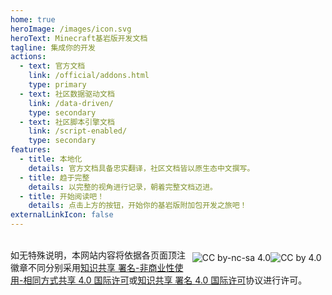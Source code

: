 ```yaml
---
home: true
heroImage: /images/icon.svg
heroText: Minecraft基岩版开发文档
tagline: 集成你的开发
actions:
  - text: 官方文档
    link: /official/addons.html
    type: primary
  - text: 社区数据驱动文档
    link: /data-driven/
    type: secondary
  - text: 社区脚本引擎文档
    link: /script-enabled/
    type: secondary
features:
  - title: 本地化
    details: 官方文档具备忠实翻译，社区文档皆以原生态中文撰写。
  - title: 趋于完整
    details: 以完整的视角进行记录，朝着完整文档迈进。
  - title: 开始阅读吧！
    details: 点击上方的按钮，开始你的基岩版附加包开发之旅吧！
externalLinkIcon: false
---
```


<br/><span style="display: flex; flex-direction: row; justify-content: flex-end; position: relative; float: right; clear: right; margin: 0.45em;"><img src="https://mirrors.creativecommons.org/presskit/buttons/88x31/svg/by-nc-sa.svg" alt="CC by-nc-sa 4.0"><img src="https://mirrors.creativecommons.org/presskit/buttons/88x31/svg/by.svg" alt="CC by 4.0"></span>如无特殊说明，本网站内容将依据各页面顶注徽章不同分别采用[知识共享 署名-非商业性使用-相同方式共享 4.0 国际许可][cc-by-nc-sa]或[知识共享 署名 4.0 国际许可][cc-by]协议进行许可。

[cc-by-nc-sa]: http://creativecommons.org/licenses/by-nc-sa/4.0/
[cc-by]: http://creativecommons.org/licenses/by/4.0/
